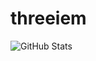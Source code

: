 # threeiem
![GitHub Stats](https://github-readme-stats.vercel.app/api?username=threeiem&count_private=true&show_icons=true&theme=react)
